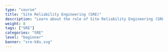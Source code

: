 ```yaml
---
type: "course"
title: "Site Reliability Engineering (SRE)"
description: "Learn about the role of Site Reliability Engineering (SRE) in DevOps, its principles, and how it enhances the reliability and performance of software systems."
weight: 8
tags: ["SRE"]
categories: "SRE"
level: "beginner"
banner: "sre-k8s.svg"
---
```

